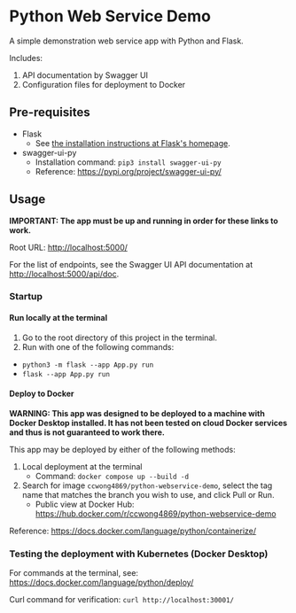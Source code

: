 # Python Web Service Demo
A simple demonstration web service app with Python and Flask.

Includes:
1. API documentation by Swagger UI
2. Configuration files for deployment to Docker

## Pre-requisites
* Flask
  - See [the installation instructions at Flask's homepage](https://flask.palletsprojects.com/en/3.0.x/installation/#install-flask).
* swagger-ui-py
  - Installation command: `pip3 install swagger-ui-py`
  - Reference: <https://pypi.org/project/swagger-ui-py/>

## Usage

**IMPORTANT: The app must be up and running in order for these links to work.**

Root URL: <http://localhost:5000/>

For the list of endpoints, see the Swagger UI API documentation at <http://localhost:5000/api/doc>.

### Startup

#### Run locally at the terminal
1. Go to the root directory of this project in the terminal.
2. Run with one of the following commands:
* `python3 -m flask --app App.py run`
* `flask --app App.py run`

#### Deploy to Docker

**WARNING: This app was designed to be deployed to a machine with Docker Desktop installed. It has not been tested on cloud Docker services and thus is not guaranteed to work there.**

This app may be deployed by either of the following methods:
1. Local deployment at the terminal
   - Command: `docker compose up --build -d`
2. Search for image `ccwong4869/python-webservice-demo`, select the tag name that matches the branch you wish to use, and click Pull or Run.
   - Public view at Docker Hub: <https://hub.docker.com/r/ccwong4869/python-webservice-demo>

Reference: <https://docs.docker.com/language/python/containerize/>

### Testing the deployment with Kubernetes (Docker Desktop)

For commands at the terminal, see: <https://docs.docker.com/language/python/deploy/>

Curl command for verification: `curl http://localhost:30001/`
